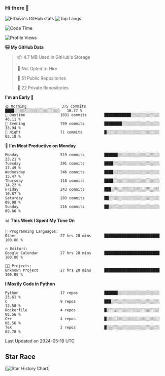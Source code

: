 ### Hi there 👋
![ElDavo's GitHub stats](https://github-readme-stats.vercel.app/api?username=ElDavoo&show_icons=true&theme=chartreuse-dark)
![Top Langs](https://github-readme-stats.vercel.app/api/top-langs/?username=ElDavoo&theme=chartreuse-dark&layout=compact)

<!--START_SECTION:waka-->
![Code Time](http://img.shields.io/badge/Code%20Time-1%2C349%20hrs%2025%20mins-blue)

![Profile Views](http://img.shields.io/badge/Profile%20Views-0-blue)

**🐱 My GitHub Data** 

> 📦 4.7 MB Used in GitHub's Storage 
 > 
> 🚫 Not Opted to Hire
 > 
> 📜 51 Public Repositories 
 > 
> 🔑 22 Private Repositories 
 > 
**I'm an Early 🐤** 

```text
🌞 Morning                375 commits         ████░░░░░░░░░░░░░░░░░░░░░   16.77 % 
🌆 Daytime                1031 commits        ████████████░░░░░░░░░░░░░   46.11 % 
🌃 Evening                759 commits         ████████░░░░░░░░░░░░░░░░░   33.94 % 
🌙 Night                  71 commits          █░░░░░░░░░░░░░░░░░░░░░░░░   03.18 % 
```
📅 **I'm Most Productive on Monday** 

```text
Monday                   519 commits         ██████░░░░░░░░░░░░░░░░░░░   23.21 % 
Tuesday                  391 commits         ████░░░░░░░░░░░░░░░░░░░░░   17.49 % 
Wednesday                346 commits         ████░░░░░░░░░░░░░░░░░░░░░   15.47 % 
Thursday                 318 commits         ████░░░░░░░░░░░░░░░░░░░░░   14.22 % 
Friday                   243 commits         ███░░░░░░░░░░░░░░░░░░░░░░   10.87 % 
Saturday                 203 commits         ██░░░░░░░░░░░░░░░░░░░░░░░   09.08 % 
Sunday                   216 commits         ██░░░░░░░░░░░░░░░░░░░░░░░   09.66 % 
```


📊 **This Week I Spent My Time On** 

```text
💬 Programming Languages: 
Other                    27 hrs 20 mins      █████████████████████████   100.00 % 

🔥 Editors: 
Google Calendar          27 hrs 20 mins      █████████████████████████   100.00 % 

🐱‍💻 Projects: 
Unknown Project          27 hrs 20 mins      █████████████████████████   100.00 % 
```

**I Mostly Code in Python** 

```text
Python                   17 repos            ██████░░░░░░░░░░░░░░░░░░░   23.61 % 
C                        9 repos             ███░░░░░░░░░░░░░░░░░░░░░░   12.50 % 
Dockerfile               4 repos             █░░░░░░░░░░░░░░░░░░░░░░░░   05.56 % 
C++                      4 repos             █░░░░░░░░░░░░░░░░░░░░░░░░   05.56 % 
TeX                      2 repos             █░░░░░░░░░░░░░░░░░░░░░░░░   02.78 % 
```




 Last Updated on 2024-05-19 UTC
<!--END_SECTION:waka-->

## Star Race

[![Star History Chart](https://api.star-history.com/svg?repos=ElDavoo/WhatsApp-Crypt14-Crypt15-Decrypter,ElDavoo/TuringOS,EliteAndroidApps/WhatsApp-Crypt12-Decrypter,KnugiHK/Whatsapp-Chat-Exporter&type=Date)]
